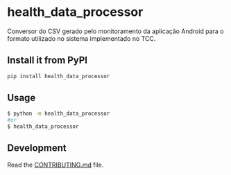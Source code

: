 # health_data_processor

Conversor do CSV gerado pelo monitoramento da aplicação Android para o formato utilizado no sistema implementado no TCC.

## Install it from PyPI

```bash
pip install health_data_processor
```

## Usage


```bash
$ python -m health_data_processor
#or
$ health_data_processor
```

## Development

Read the [CONTRIBUTING.md](CONTRIBUTING.md) file.
